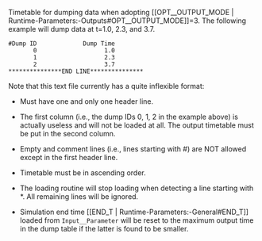 Timetable for dumping data when adopting
[[OPT__OUTPUT_MODE | Runtime-Parameters:-Outputs#OPT__OUTPUT_MODE]]=3.
The following example will dump data at t=1.0, 2.3, and 3.7.

```
#Dump ID             Dump Time
       0                   1.0
       1                   2.3
       2                   3.7
***************END LINE***************
```

Note that this text file currently has a quite inflexible format:

* Must have one and only one header line.

* The first column (i.e., the dump IDs 0, 1, 2 in the example above)
is actually useless and will not be loaded at all. The output timetable
must be put in the second column.

* Empty and comment lines (i.e., lines starting with #) are NOT allowed
except in the first header line.

* Timetable must be in ascending order.

* The loading routine will stop loading when detecting a line
starting with *. All remaining lines will be ignored.

* Simulation end time [[END_T | Runtime-Parameters:-General#END_T]]
loaded from `Input__Parameter` will be reset to the maximum output
time in the dump table if the latter is found to be smaller.
